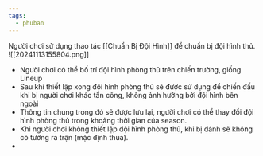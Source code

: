 ```yaml
---
tags:
  - phuban
---
```

Người chơi sử dụng thao tác [[Chuẩn Bị Đội Hình]] để chuẩn bị đội hình thủ.
![[20241113155804.png]]
- Người chơi có thể bố trí đội hình phòng thủ trên chiến trường, giống Lineup
- Sau khi thiết lập xong đội hình phòng thủ sẽ được sử dụng để chiến đấu khi bị người chơi khác tấn công, không ảnh hưởng bởi đội hình bên ngoài 
- Thông tin chung trong đó sẽ được lưu lại, người chơi có thể thay đổi đội hình phòng thủ trong khoảng thời gian của season.
- Khi người chơi không thiết lập đội hình phòng thủ, khi bị đánh sẽ không có tướng ra trận (mặc định thua).
-
